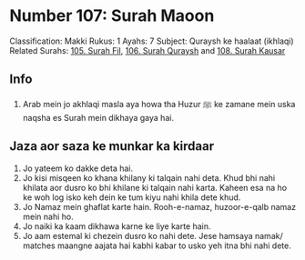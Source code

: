 # Number 107: Surah Maoon

Classification: Makki
Rukus: 1
Ayahs: 7
Subject: Quraysh ke haalaat (ikhlaqi)
Related Surahs: [105. Surah Fil](./105_Surah_Fil.md), [106. Surah Quraysh](./106_Surah_Quraysh.md) and [108. Surah Kausar](./108_Surah_Kausar.md)

## Info

1. Arab mein jo akhlaqi masla aya howa tha Huzur ﷺ ke zamane mein uska naqsha es Surah mein dikhaya gaya hai.

## Jaza aor saza ke munkar ka kirdaar

1. Jo yateem ko dakke deta hai.
2. Jo kisi misqeen ko khana khilany ki talqain nahi deta. Khud bhi nahi khilata aor dusro ko bhi khilane ki talqain nahi karta. Kaheen esa na ho ke woh log isko keh dein ke tum kiyu nahi khila dete khud.
3. Jo Namaz mein ghaflat karte hain. Rooh-e-namaz, huzoor-e-qalb namaz mein nahi ho.
4. Jo naiki ka kaam dikhawa karne ke liye karte hain.
5. Jo aam estemal ki chezein dusro ko nahi dete. Jese hamsaya namak/ matches maangne aajata hai kabhi kabar to usko yeh itna bhi nahi dete.
